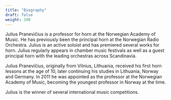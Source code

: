 ```yaml
---
title: "Biography"
draft: false
weight: 100
---
```


Julius Pranevičius is a professor for horn at the Norwegian Academy of Music. He has previously been the principal horn at the Norwegian Radio Orchestra. Julius is an active soloist and has premiered several works for horn. Julius regularly appears in chamber music festivals as well as a guest principal horn with the leading orchestras across Scandinavia.

Julius Pranevičius, originally from Vilnius, Lithuania, received his first horn lessons at the age of 10, later continuing his studies in Lithuania, Norway and Germany. In 2011 he was appointed as the professor at the Norwegian Academy of Music, becoming the youngest professor in Norway at the time.

Julius is the winner of several international music competitions.
